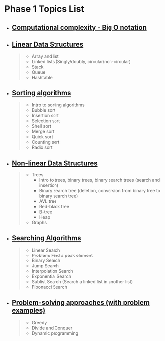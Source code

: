 # Phase 1 Topics List

- ## [Computational complexity - Big O notation](chapters/computational_complexity/README.md)
- ## [Linear Data Structures](chapters/linear_data_structures/README.md)
    >- Array and list
    >- Linked lists (Singly/doubly, circular/non-circular)
    >- Stack
    >- Queue    
    >- Hashtable
- ## [Sorting algorithms](chapters/sorting_algorithms/README.md)
    >- Intro to sorting algorithms
    >- Bubble sort
    >- Insertion sort
    >- Selection sort
    >- Shell sort
    >- Merge sort
    >- Quick sort
    >- Counting sort
    >- Radix sort
- ## [Non-linear Data Structures](chapters/non_linear_data_structures/README.md)
    >- Trees
    >    - Intro to trees, binary trees, binary search trees (search and insertion)
    >    - Binary search tree (deletion, conversion from binary tree to binary search tree)
    >    - AVL tree
    >    - Red-black tree
    >    - B-tree
    >    - Heap
    >- Graphs
- ## [Searching Algorithms](chapters/searching_algorithms/README.md)
    >- Linear Search
    >- Problem: Find a peak element
    >- Binary Search
    >- Jump Search
    >- Interpolation Search
    >- Exponential Search
    >- Sublist Search (Search a linked list in another list)
    >- Fibonacci Search
- ## [Problem-solving approaches (with problem examples)](chapters/problem_solving_approaches/README.md)
    >- Greedy
    >- Divide and Conquer
    >- Dynamic programming